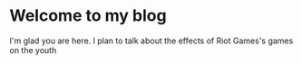 # Welcome to my blog

I'm glad you are here. I plan to talk about the effects of Riot Games's games on the youth
